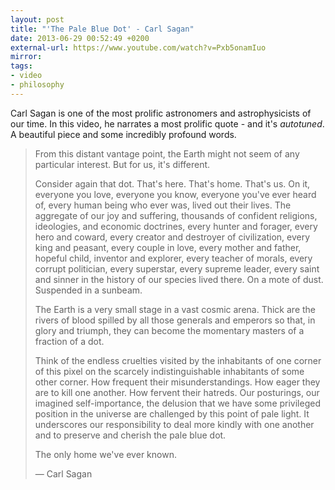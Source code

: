 ```yaml
---
layout: post
title: "'The Pale Blue Dot' - Carl Sagan"
date: 2013-06-29 00:52:49 +0200
external-url: https://www.youtube.com/watch?v=Pxb5onamIuo
mirror:
tags:
- video
- philosophy
---
```


Carl Sagan is one of the most prolific astronomers and astrophysicists of our
time. In this video, he narrates a most prolific quote - and it's _autotuned_.
A beautiful piece and some incredibly profound words.

> From this distant vantage point, the Earth might not seem of any particular
> interest. But for us, it's different.
>
> Consider again that dot. That's here. That's home. That's us.
> On it, everyone you love, everyone you know, everyone
> you've ever heard of, every human being who ever was, lived out their lives.
> The aggregate of our joy and suffering, thousands of confident religions,
> ideologies, and economic doctrines, every hunter and forager, every hero and
> coward, every creator and destroyer of civilization, every king and peasant,
> every couple in love, every mother and father, hopeful child, inventor and
> explorer, every teacher of morals, every corrupt politician, every superstar,
> every supreme leader, every saint and sinner in the history of our species
> lived there. On a mote of dust. Suspended in a sunbeam.
>
> The Earth is a very
> small stage in a vast cosmic arena. Thick are the rivers of blood spilled by
> all those generals and emperors so that, in glory and triumph, they can become
> the momentary masters of a fraction of a dot.
>
> Think of the endless cruelties visited by the inhabitants of one corner of
> this pixel on the scarcely indistinguishable inhabitants of some other corner.
> How frequent their misunderstandings. How eager they are to kill one another.
> How fervent their hatreds. Our posturings, our imagined self-importance, the
> delusion that we have some privileged position in the universe are challenged
> by this point of pale light. It underscores our responsibility to deal more
> kindly with one another and to preserve and cherish the pale blue dot.
>
> The only home we've ever known.
>
> &mdash; Carl Sagan
